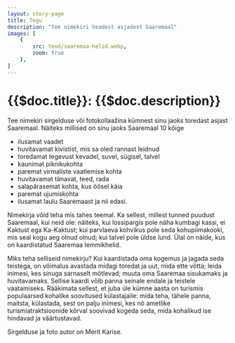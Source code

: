 ```yaml
---
layout: story-page
title: Tegu
description: "tee nimekiri headest asjadest Saaremaal"
images: [
    {
        src: teod/saaremaa-helid.webp,
        zoom: true
    },
]
---
```


# {{$doc.title}}: {{$doc.description}}

Tee nimekiri sirgelduse või fotokollaažina kümnest sinu jaoks toredast asjast Saaremaal. Näiteks millised on sinu jaoks Saaremaal 10 kõige 
- ilusamat vaadet
- huvitavamat kivistist, mis sa oled rannast leidnud
- toredamat tegevust kevadel, suvel, sügisel, talvel
- kaunimat piknikukohta
- paremat virmaliste vaatlemise kohta
- huvitavamat tänavat, teed, rada
- salapärasemat kohta, kus öösel käia
- paremat ujumiskohta
- ilusamat laulu Saaremaast
ja nii edasi.

Nimekirja võid teha mis tahes teemal. Ka sellest, millest tunned puudust Saaremaal, kui neid ole: näiteks, kui lossipargis pole näha kumbagi kassi, ei Kaktust ega Ka-Kaktust; kui parvlaeva kohvikus pole seda kohupiimakooki, mis seal kogu aeg olnud olnud; kui talvel pole üldse lund. Ülal on näide, kus on kaardistatud Saaremaa lemmikhelid. 

Miks teha selliseid nimekirju? Kui kaardistada oma kogemus ja jagada seda teistega, on võimalus avastada midagi toredat ja uut, mida ette võtta; leida inimesi, kes sinuga sarnaselt mõtlevad; muuta oma Saaremaa sisukamaks ja huvitavamaks. Sellise kaardi võib panna seinale endale ja teistele vaatamiseks. Rääkimata sellest, et juba üle kümne aasta on turismis populaarsed kohalike soovitused külastajaile: mida teha, tähele panna, maitsta, külastada, sest on palju inimesi, kes nö ametlike turismiatraktsioonide kõrval soovivad kogeda seda, mida kohalikud ise hindavad ja väärtustavad.


Sirgelduse ja foto autor on Merit Karise.




<!-- <details-wrapper summary="Lisaks" icon="icon-park-outline:six-points">


</details-wrapper> -->

